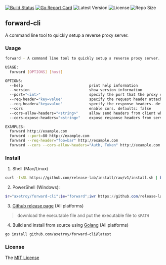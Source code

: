 [![Build Status](https://github.com/axetroy/forward-cli/workflows/ci/badge.svg)](https://github.com/axetroy/forward-cli/actions)
[![Go Report Card](https://goreportcard.com/badge/github.com/axetroy/forward-cli)](https://goreportcard.com/report/github.com/axetroy/forward-cli)
![Latest Version](https://img.shields.io/github/v/release/axetroy/forward-cli.svg)
![License](https://img.shields.io/github/license/axetroy/forward-cli.svg)
![Repo Size](https://img.shields.io/github/repo-size/axetroy/forward-cli.svg)

## forward-cli

A command line tool to quickly setup a reverse proxy server.

### Usage

```bash
forward - A command line tool to quickly setup a reverse proxy server.

USAGE:
  forward [OPTIONS] [host]

OPTIONS:
  --help                              print help information
  --version                           show version information
  --port="<int>"                      specify the port that the proxy server listens on. defaults: 8080
  --req-header="key=value"            specify the request header attached to the request. defaults: ""
  --req-header="key=value"            specify the response headers. defaults: ""
  --cors                              enable cors. defaults: false
  --cors-allow-headers="<string>"     allow send headers from client when cors enabled. defaults: ""
  --cors-expose-headers="<string>"    expose response headers from server when cors enabled. defaults: ""

EXAMPLES:
  forward http://example.com
  forward --port=80 http://example.com
  forward --req-header="foo=bar" http://example.com
  forward --cors --cors-allow-headers="Auth, Token" http://example.com
```

### Install

1. Shell (Mac/Linux)

```bash
curl -fsSL https://github.com/release-lab/install/raw/v1/install.sh | bash -s -- -r=axetroy/forward-cli -e=forward
```

2. PowerShell (Windows):

```powershell
$r="axetroy/forward-cli";$e="forward";iwr https://github.com/release-lab/install/raw/v1/install.ps1 -useb | iex
```

3. [Github release page](https://github.com/axetroy/forward-cli/releases) (All platforms)

> download the executable file and put the executable file to `$PATH`

4. Build and install from source using [Golang](https://golang.org) (All platforms)

```bash
go install github.com/axetroy/forward-cli@latest
```

### License

The [MIT License](LICENSE)
